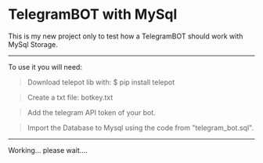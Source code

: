 <h1> TelegramBOT with MySql </h1>


This is my new project only to test how a TelegramBOT should work with MySql Storage.

---

To use it you will need:



> Download telepot lib with: $ pip install telepot

>Create a txt file: botkey.txt

>Add the telegram API token of your bot.

>Import the Database to Mysql using the code from "telegram_bot.sql".

---

Working... please wait....